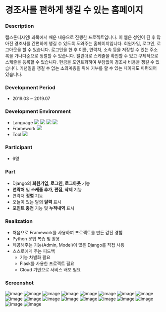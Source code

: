 # 경조사를 편하게 챙길 수 있는 홈페이지

### Description
캡스톤디자인I 과목에서 배운 내용으로 진행한 프로젝트입니다. 이 웹은 성인이 된 후 많아진 경조사를 간편하게 챙길 수 있도록 도와주는 홈페이지입니다. 회원가입, 로그인, 로그아웃을 할 수 있습니다. 로그인을 한 후 이름, 연락처, 소속 등을 저장할 수 있는 주소록을 가나다순으로 정렬할 수 있습니다. 캘린더로 스케줄을 확인할 수 있고 구체적으로 스케줄을 등록할 수 있습니다. 현금을 포인트화하여 부담없이 경조사 비용을 챙길 수 있습니다. 기념일을 챙길 수 없는 소외계층을 위해 기부를 할 수 있는 페이지도 마련되어 있습니다. 

### Development Period
- 2019.03 ~ 2019.07

### Development Environment
- Language
<img src="https://img.shields.io/badge/Python-3766AB?style=flat-square&logo=Python&logoColor=white"/></a>
<img src="https://img.shields.io/badge/JavaScript-F7DF1E?style=flat-square&logo=JavaScript&logoColor=white"/></a>
<img src="https://img.shields.io/badge/HTML5-E34F26?style=flat-square&logo=HTML5&logoColor=white"/></a> 
<img src="https://img.shields.io/badge/CSS3-1572B6?style=flat-square&logo=CSS3&logoColor=white"/></a>
- Framework
<img src="https://img.shields.io/badge/Django-092E20?style=flat-square&logo=Django&logoColor=white"/></a>
- Tool
<img src="https://img.shields.io/badge/PyCharm-000000?style=flat-square&logo=PyCharm&logoColor=white"/></a>

### Participant
- 6명

### Part
- Django의 **회원가입, 로그인, 로그아웃** 기능
- **연락처** 및 **스케줄 추가, 편집, 삭제** 기능
- 연락처 **정렬** 기능
- 오늘이 있는 달의 **달력** 표시
- **포인트 충전** 기능 및 **누적내역** 표시

### Realization
- 처음으로 Framework를 사용하여 프로젝트를 만든 값진 경험
- Python 문법 복습 및 활용
- 제공해주는 기능(Admin, Model)이 많은 Django를 직접 사용
- 스스로에게 주는 피드백
  - 기능 차별화 필요
  - Flask를 사용한 프로젝트 필요
  - Cloud 기반으로 서비스 배포 필요

### Screenshot
![image](https://user-images.githubusercontent.com/86348868/148521225-7e395179-6cca-4111-b5a2-06dd4bc4c920.png)
![image](https://user-images.githubusercontent.com/86348868/148521732-3294ca0f-1759-497d-bba6-4521f29624b9.png)
![image](https://user-images.githubusercontent.com/86348868/148521752-a2e327d9-67cb-4177-9132-6cf41f2331e6.png)
![image](https://user-images.githubusercontent.com/86348868/148521278-ccdc41d2-0a73-46e1-90c7-2d567a3911d4.png)
![image](https://user-images.githubusercontent.com/86348868/148521328-be6a6dd4-7efc-469e-b78f-385a77390e39.png)
![image](https://user-images.githubusercontent.com/86348868/148521356-9d65fea1-5cb5-4d2e-a7d0-3000a7b1c5d6.png)
![image](https://user-images.githubusercontent.com/86348868/148521389-c1bd2b3c-617c-4338-97ed-759d592b086e.png)
![image](https://user-images.githubusercontent.com/86348868/148521418-3fedb504-6713-446c-85f2-0227f189bee4.png)
![image](https://user-images.githubusercontent.com/86348868/148521447-f91daee6-bf5a-43af-8c9b-2e36ecb0cc90.png)
![image](https://user-images.githubusercontent.com/86348868/148521478-b3c2436f-bbd1-4812-88bd-8f72583125e5.png)
![image](https://user-images.githubusercontent.com/86348868/148521512-09a14533-6e27-480e-b8c6-99cb13dd3a18.png)
![image](https://user-images.githubusercontent.com/86348868/148521541-66309a06-a6c9-4ef8-8726-dfe2025575fa.png)
![image](https://user-images.githubusercontent.com/86348868/148521561-de4c8e71-8a9a-4bb2-abf7-b5f9af2170d0.png)
![image](https://user-images.githubusercontent.com/86348868/148521602-4b1317cf-f568-40ea-a409-91cd992ef620.png)
![image](https://user-images.githubusercontent.com/86348868/148521637-073cb593-fd40-420c-be32-1109c2d35ee5.png)
![image](https://user-images.githubusercontent.com/86348868/148521660-dfeddf6c-3826-43ec-8030-4c8867f181da.png)
![image](https://user-images.githubusercontent.com/86348868/148521695-20fca5a9-8f94-43ee-9163-c6c69a176406.png)
![image](https://user-images.githubusercontent.com/86348868/148521714-3ce9c1e3-5919-49fa-ae0a-0072e9e6f991.png)




